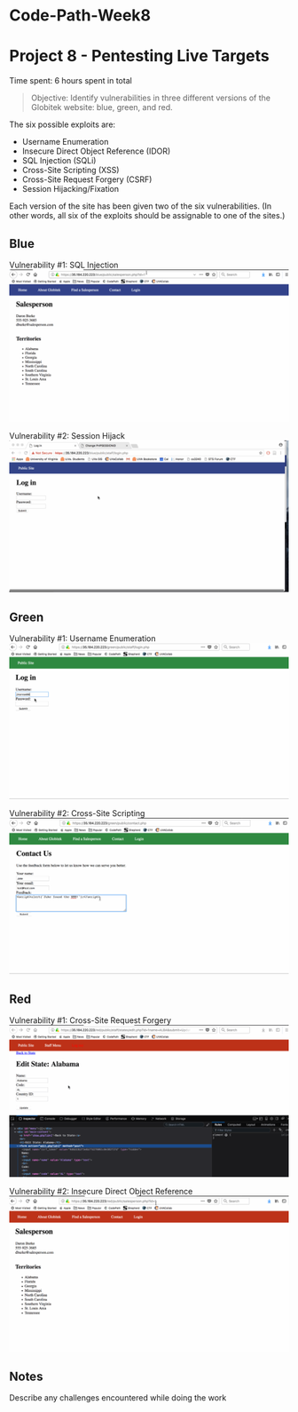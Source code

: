 # Code-Path-Week8
# Project 8 - Pentesting Live Targets

Time spent: 6 hours spent in total

> Objective: Identify vulnerabilities in three different versions of the Globitek website: blue, green, and red.

The six possible exploits are:
* Username Enumeration
* Insecure Direct Object Reference (IDOR)
* SQL Injection (SQLi)
* Cross-Site Scripting (XSS)
* Cross-Site Request Forgery (CSRF)
* Session Hijacking/Fixation

Each version of the site has been given two of the six vulnerabilities. (In other words, all six of the exploits should be assignable to one of the sites.)

## Blue

Vulnerability #1: SQL Injection
![](https://github.com/jas5mg/Code-Path-Week8/blob/master/SQL.gif)

Vulnerability #2: Session Hijack
![](https://github.com/jas5mg/Code-Path-Week8/blob/master/Session_Hijacking.gif)



## Green

Vulnerability #1: Username Enumeration
![](https://github.com/jas5mg/Code-Path-Week8/blob/master/Username_Enumeration.gif)

Vulnerability #2: Cross-Site Scripting
![](https://github.com/jas5mg/Code-Path-Week8/blob/master/XSS_Attack.gif)


## Red

Vulnerability #1: Cross-Site Request Forgery
![](https://github.com/jas5mg/Code-Path-Week8/blob/master/CSRF.gif)

Vulnerability #2: Insecure Direct Object Reference
![](https://github.com/jas5mg/Code-Path-Week8/blob/master/IDOR.gif)


## Notes

Describe any challenges encountered while doing the work

